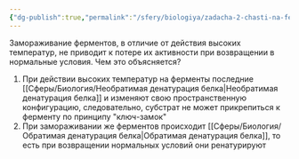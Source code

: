 ```yaml
---
{"dg-publish":true,"permalink":"/sfery/biologiya/zadacha-2-chasti-na-fermenty-i-temperaturu/","tags":["Общаябиология"]}
---
```


Замораживание ферментов, в отличие от действия высоких температур, не приводит к потере их активности при возвращении в нормальные условия. Чем это объясняется?
1. При действии высоких температур на ферменты последние [[Сферы/Биология/Необратимая денатурация белка\|Необратимая денатурация белка]] и изменяют свою пространственную конфигурацию, следовательно, субстрат не может прикрепиться к ферменту по принципу "ключ-замок"
2. При замораживании же ферментов происходит [[Сферы/Биология/Обратимая денатурация белка\|Обратимая денатурация белка]], то есть при возвращении нормальных условий они ренатурируют